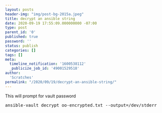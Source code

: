 ```yaml
---
layout: posts
header-img: "img/post-bg-2015a.jpeg"
title: decrypt an ansible string
date: 2020-09-19 17:55:09.000000000 -07:00
type: post
parent_id: '0'
published: true
password: ''
status: publish
categories: []
tags: []
meta:
  timeline_notification: '1600538112'
  _publicize_job_id: '49001529518'
author:
  'Scratches'
permalink: "/2020/09/19/decrypt-an-ansible-string/"
---
```


This will prompt for vault password

<pre>
ansible-vault decrypt oo-encrypted.txt --output=/dev/stderr &gt; /dev/null
</pre>
